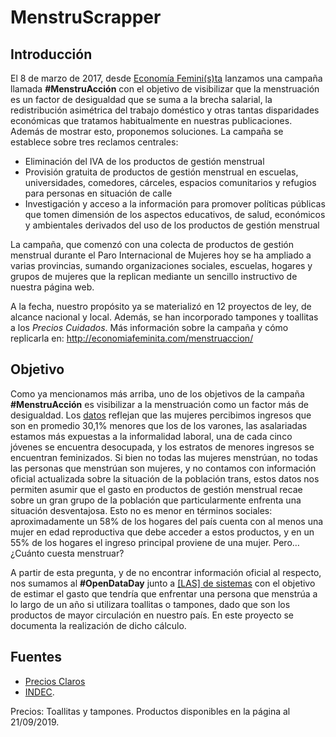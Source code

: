 # MenstruScrapper

## Introducción

El 8 de marzo de 2017, desde [Economía Femini(s)ta](www.http://economiafeminita.com) lanzamos una campaña llamada __#MenstruAcción__ con el objetivo de visibilizar que la menstruación es un factor de desigualdad que se suma a la brecha salarial, la redistribución asimétrica del trabajo doméstico y otras tantas disparidades económicas que tratamos habitualmente en nuestras publicaciones. Además de mostrar esto, proponemos soluciones. La campaña se establece sobre tres reclamos centrales:  
  
- Eliminación del IVA de los productos de gestión menstrual
- Provisión gratuita de productos de gestión menstrual en escuelas, universidades, comedores, cárceles, espacios comunitarios y refugios para personas en situación de calle
- Investigación y acceso a la información para promover políticas públicas que tomen dimensión de los aspectos educativos, de salud, económicos y ambientales derivados del uso de los productos de gestión menstrual  
  
La campaña, que comenzó con una colecta de productos de gestión menstrual durante el Paro Internacional de Mujeres hoy se ha ampliado a varias provincias, sumando organizaciones sociales, escuelas, hogares y grupos de mujeres que la replican mediante un sencillo instructivo de nuestra página web.  
  
A la fecha, nuestro propósito ya se materializó en 12 proyectos de ley, de alcance nacional y local. Además, se han incorporado tampones y toallitas a los _Precios Cuidados_. Más información sobre la campaña y cómo replicarla en: http://economiafeminita.com/menstruaccion/

## Objetivo

Como ya mencionamos más arriba, uno de los objetivos de la campaña __#MenstruAcción__ es visibilizar a la menstruación como un factor más de desigualdad. Los [datos](https://economiafeminita.com/la-desigualdad-de-genero-se-puede-medir-3/) reflejan que las mujeres percibimos ingresos que son en promedio 30,1% menores que los de los varones, las asalariadas estamos más expuestas a la informalidad laboral, una de cada cinco jóvenes se encuentra desocupada, y los estratos de menores ingresos se encuentran feminizados. Si bien no todas las mujeres menstrúan, no todas las personas que menstrúan son mujeres, y no contamos con información oficial actualizada sobre la situación de la población trans, estos datos nos permiten asumir que el gasto en productos de gestión menstrual recae sobre un gran grupo de la población que particularmente enfrenta una situación desventajosa. Esto no es menor en términos sociales: aproximadamente un 58% de los hogares del país cuenta con al menos una mujer en edad reproductiva que debe acceder a estos productos, y en un 55% de los hogares el ingreso principal proviene de una mujer. Pero… ¿Cuánto cuesta menstruar?

A partir de esta pregunta, y de no encontrar información oficial al respecto, nos sumamos al __#OpenDataDay__ junto a [[LAS] de sistemas](https://twitter.com/lasdesistemas) con el objetivo de estimar el gasto que tendría que enfrentar una persona que menstrúa a lo largo de un año si utilizara toallitas o tampones, dado que son los productos de mayor circulación en nuestro país. En este proyecto se documenta la realización de dicho cálculo.


## Fuentes

 - [Precios Claros](preciosclaros.gob.ar)
 - [INDEC](https://www.indec.gob.ar/).   

Precios: Toallitas y tampones. Productos disponibles en la página al 21/09/2019.   
   